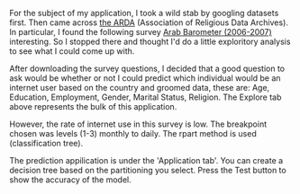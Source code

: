 For the subject of my application, I took a wild stab by googling datasets first. Then came across [the ARDA](http://www.thearda.com/) (Association of Religious Data Archives). In particular, I found the following survey [Arab Barometer (2006-2007)](http://www.thearda.com/Archive/Files/Descriptions/ARABBARO.asp) interesting. So I stopped there and thought I'd do a little exploritory analysis to see what I could come up with.

After downloading the survey questions, I decided that a good question to ask would be whether or not I could predict which individual would be an internet user based on the country and groomed data, these are: Age, Education, Employment, Gender, Marital Status, Religion. The Explore tab above represents the bulk of this application.

However, the rate of internet use in this survey is low. The breakpoint chosen was levels (1-3) monthly to daily. The rpart method is used (classification tree).

The prediction appilication is under the 'Application tab'. You can create a decision tree based on the partitioning you select. Press the Test button to show the accuracy of the model.
